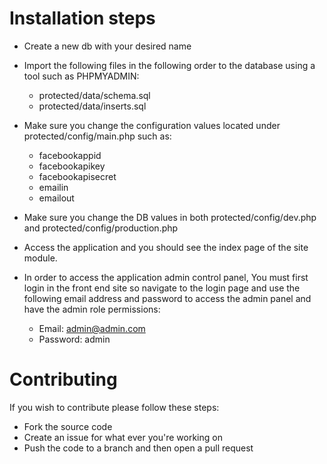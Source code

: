 Installation steps
======================

- Create a new db with your desired name
- Import the following files in the following order to the database using a tool such as PHPMYADMIN:
  - protected/data/schema.sql
  - protected/data/inserts.sql
- Make sure you change the configuration values located under protected/config/main.php such as:
  - facebookappid
  - facebookapikey
  - facebookapisecret
  - emailin
  - emailout
- Make sure you change the DB values in both protected/config/dev.php and protected/config/production.php

- Access the application and you should see the index page of the site module. 
- In order to access the application admin control panel, You must first login in the front end site so navigate to the login page
  and use the following email address and password to access the admin panel and have the admin role permissions:
  - Email: admin@admin.com
  - Password: admin


Contributing
=======================

If you wish to contribute please follow these steps:

- Fork the source code
- Create an issue for what ever you're working on
- Push the code to a branch and then open a pull request
